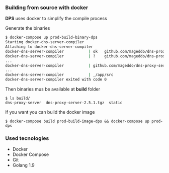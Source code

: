 ### Building from source with docker

**DPS** uses docker to simplify the compile process


Generate the binaries

```bash
$ docker-compose up prod-build-binary-dps
Starting docker-dns-server-compiler
Attaching to docker-dns-server-compiler
docker-dns-server-compiler           | ok  	github.com/mageddo/dns-proxy-server/conf	0.008s
docker-dns-server-compiler           | ?   	github.com/mageddo/dns-proxy-server/controller	[no test files]
...
docker-dns-server-compiler           | github.com/mageddo/dns-proxy-server/flags
...
docker-dns-server-compiler           | _/app/src
docker-dns-server-compiler exited with code 0
```

Then binaries mus be available at **build** folder

```
$ ls build/
dns-proxy-server  dns-proxy-server-2.5.1.tgz  static
``` 

If you want you can build the docker image

```
$ docker-compose build prod-build-image-dps && docker-compose up prod-dps
```

### Used tecnologies 

* Docker
* Docker Compose
* Git
* Golang 1.9
